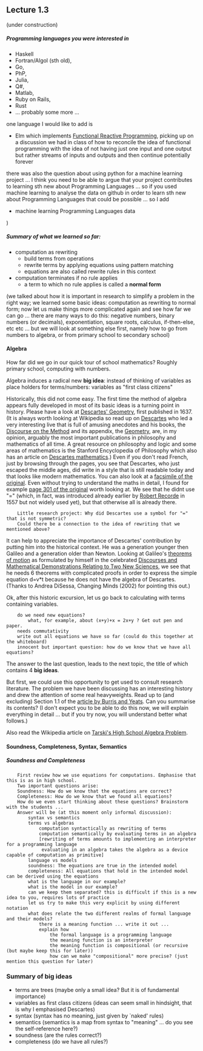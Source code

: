 ## Lecture 1.3

(under construction)

##### Programming languages you were interested in

- Haskell
- Fortran/Algol (sth old), 
- Go, 
- PhP, 
- Julia, 
- Q#, 
- Matlab, 
- Ruby on Rails, 
- Rust
- ... probably some more ... 

one language I would like to add is 

- Elm which implements [Functional Reactive Programming](https://en.wikipedia.org/wiki/Functional_reactive_programming), picking up on a discussion we had in class of how to reconcile the idea of functional programming with the idea of not having just one input and one output but rather streams of inputs and outputs and then continue potentially forever

there was also the question about using python for a machine learning project ... I think you need to be able to argue that your project contributes to learning sth new about Programming Languages ... so if you used machine learning to analyse the data on github in order to learn sth new about Programming Languages that could be possible ... so I add

- machine learning Programming Languages data

)

##### Summary of what we learned so far:

- computation as rewriting 
  - build terms from operations
  - rewrite terms by applying equations using pattern matching
  - equations are also called rewrite rules in this context
- computation terminates if no rule applies
  - a term to which no rule applies is called a **normal form**
  


(we talked about how it is important in research to simplify a problem in the right way; we learned some basic ideas: computation as rewriting to normal form; now let us make things more complicated again and see how far we can go ... there are many ways to do this: negative numbers, binary numbers (or decimals), exponentiation, square roots, calculus, if-then-else, etc etc ... but we will look at something else first, namely how to go from numbers to algebra, or from primary school to secondary school)

#### Algebra

How far did we go in our quick tour of school mathematics? Roughly primary school, computing with numbers. 

Algebra induces a radical new **big idea**: instead of thinking of variables as place holders for terms/numbers: variables as "first class citizens"

Historically, this did not come easy. The first time the method of algebra appears fully developed in most of its basic ideas is a turning point in history. Please have a look at [Descartes' Geometry](http://www.gutenberg.org/ebooks/26400), first published in 1637. (It is always worth looking at Wikipedia so read up on [Descartes](https://en.wikipedia.org/wiki/René_Descartes) who led a very interesting live that is full of amusing anecdotes and his books, the [Discourse on the Method](https://en.wikipedia.org/wiki/Discourse_on_the_Method) and its appendix, the [Geometry](https://en.wikipedia.org/wiki/La_Géométrie), are, in my opinion, arguably the most important publications in philosophy and mathematics of all time. A great resource on  philosophy and logic and some areas of mathematics is the Stanford Encyclopedia of Philosophy which also has an article on [Descartes mathematics](https://plato.stanford.edu/entries/descartes-mathematics/).) Even if you don't read French, just by browsing through the pages, you see that Descartes, who just escaped the middle ages, did write in a style that is still readable today and that looks like modern mathematics. You can also look at a [facsimile of the original](). Even without trying to understand the maths in detail, I found for example [page 301 of the original](https://fr.wikisource.org/wiki/Page:Descartes_La_Géométrie.djvu/11) worth looking at. We see that he didnt use "=" (which, in fact, was introduced already earlier by [Robert Recorde](https://en.wikipedia.org/wiki/Robert_Recorde) in 1557 but not widely used yet), but that otherwise all is already there. 

		Little research project: Why did Descartes use a symbol for "=" that is not symmetric? 
		Could there be a connection to the idea of rewriting that we mentioned above?
		
It can help to appreciate the importance of Descartes' contribution by putting him into the historical context. He was a generation younger then Galileo and a generation older than Newton. Looking at Galileo's [theorems of motion](http://galileoandeinstein.physics.virginia.edu/tns_draft/tns_153to160.html) as formulated by himself in the celebrated [Discourses and Mathematical Demonstrations Relating to Two New Sciences](https://en.wikipedia.org/wiki/Two_New_Sciences), we see that he needs 6 theorems with complicated proofs in order to express the simple equation d=v*t because he does not have the algebra of Descartes. (Thanks to Andrea DiSessa, Changing Minds (2002) for pointing this out.)
	
Ok, after this historic excursion, let us go back to calculating with terms containing variables.

		do we need new equations?
			what, for example, about (x+y)+x = 2x+y ? Get out pen and paper.
		needs commutativity
		write out all equations we have so far (could do this together at the whiteboard)
		innocent but important question: how do we know that we have all equations?

The answer to the last question, leads to the next topic, the title of which contains 4 **big ideas**.

But first, we could use this opportunity to get used to consult research literature. The problem we have been discussing has an interesting history and drew the attention of some real heavyweights. Read up to (and excluding) Section 1.1 of the [article by Burris and Yeats](https://www.math.uwaterloo.ca/~snburris/htdocs/MYWORKS/PREPRINTS/saga.ps). Can you summarise its contents? (I don't expect you to be able to do this now, we will explain everything in detail ... but if you try now, you will understand better what follows.)

Also read the Wikipedia article on [Tarski's High School Algebra Problem](https://en.wikipedia.org/wiki/Tarski%27s_high_school_algebra_problem).

#### Soundness, Completeness, Syntax, Semantics

##### Soundness and Completeness
		First review how we use equations for computations. Emphasise that this is as in high school.
		Two important questions arise:
		Soundness: How do we know that the equations are correct?
		Completeness: How do we know that we found all equations?
		How do we even start thinking about these questions? Brainstorm with the students ...
		Answer will be (at this moment only informal discussion):
			syntax vs semantics
			terms vs algebras
				computation syntactically as rewriting of terms
				computation semantically by evaluating terms in an algebra
				[rewriting of terms amounts to implementing an interpreter for a programming language
				 evaluating in an algebra takes the algebra as a device capable of computation as primitive]
			language vs models
			soundness: The equations are true in the intended model
			completeness: All equations that hold in the intended model can be derived using the equations
			what is the language in our example?
			what is the model in our example?
			can we keep them separated? this is difficult if this is a new idea to you, requires lots of practice
			let us try to make this very explicit by using different notation
			what does relate the two different realms of formal language and their models?
				there is a meaning function ... write it out ...
				explain how 
					the formal language is a programming language
					the meaning function is an interpreter
					the meaning function is compositional (or recursive (but maybe keep this for later))
					how can we make "compositional" more precise? (just mention this question for later)

### Summary of big ideas
 - terms are trees (maybe only a small idea? But it is of fundamental importance)
 - variables as first class citizens (ideas can seem small in hindsight, that is why I emphasised Descartes)
 - syntax (syntax has no meaning, just given by `naked' rules)
 - semantics (semantics is a map from syntax to "meaning" ... do you see the self-reference here?)
 - soundness (are the rules correct?)
 - completeness (do we have all rules?)
 

